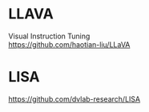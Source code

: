 # LLAVA

Visual Instruction Tuning  
https://github.com/haotian-liu/LLaVA  


# LISA
https://github.com/dvlab-research/LISA

